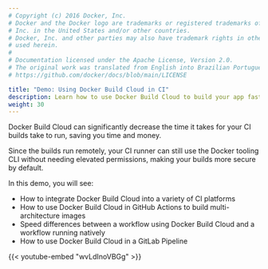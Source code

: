 ```yaml
---
# Copyright (c) 2016 Docker, Inc.
# Docker and the Docker logo are trademarks or registered trademarks of Docker,
# Inc. in the United States and/or other countries.
# Docker, Inc. and other parties may also have trademark rights in other terms
# used herein.
#
# Documentation licensed under the Apache License, Version 2.0.
# The original work was translated from English into Brazilian Portuguese.
# https://github.com/docker/docs/blob/main/LICENSE

title: "Demo: Using Docker Build Cloud in CI"
description: Learn how to use Docker Build Cloud to build your app faster in CI.
weight: 30
---
```

Docker Build Cloud can significantly decrease the time it takes for your CI builds
take to run, saving you time and money. 

Since the builds run remotely, your CI runner can still use the Docker tooling CLI
without needing elevated permissions, making your builds more secure by default.

In this demo, you will see:

- How to integrate Docker Build Cloud into a variety of CI platforms
- How to use Docker Build Cloud in GitHub Actions to build multi-architecture images
- Speed differences between a workflow using Docker Build Cloud and a workflow running natively
- How to use Docker Build Cloud in a GitLab Pipeline

{{< youtube-embed "wvLdInoVBGg" >}}

<div id="dbc-lp-survey-anchor"></div>
